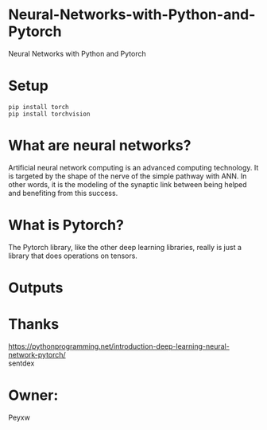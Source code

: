 # Neural-Networks-with-Python-and-Pytorch
Neural Networks with Python and Pytorch
# Setup
```pip install torch```<br>
```pip install torchvision ```
# What are neural networks? 
Artificial neural network computing is an advanced computing technology. It is targeted by the shape of the nerve of the simple pathway with ANN. In other words, it is the modeling of the synaptic link between being helped and benefiting from this success.
# What is Pytorch?
The Pytorch library, like the other deep learning libraries, really is just a library that does operations on tensors.
# Outputs



# Thanks
https://pythonprogramming.net/introduction-deep-learning-neural-network-pytorch/<br>
sentdex
# Owner:
Peyxw
